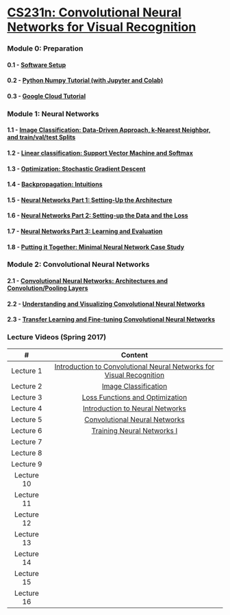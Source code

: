 # [CS231n: Convolutional Neural Networks for Visual Recognition](http://cs231n.stanford.edu/)

### Module 0: Preparation 

#### 0.1 - [Software Setup](https://cs231n.github.io/setup-instructions/)
#### 0.2 - [Python Numpy Tutorial (with Jupyter and Colab)](https://cs231n.github.io/python-numpy-tutorial/)
#### 0.3 - [Google Cloud Tutorial](https://github.com/cs231n/gcloud)

### Module 1: Neural Networks

#### 1.1 - [Image Classification: Data-Driven Approach, k-Nearest Neighbor, and train/val/test Splits](https://cs231n.github.io/classification/)
#### 1.2 - [Linear classification: Support Vector Machine and Softmax](https://cs231n.github.io/linear-classify/)
#### 1.3 - [Optimization: Stochastic Gradient Descent](https://cs231n.github.io/optimization-1/)
#### 1.4 - [Backpropagation: Intuitions](https://cs231n.github.io/optimization-2/)
#### 1.5 - [Neural Networks Part 1: Setting-Up the Architecture](https://cs231n.github.io/neural-networks-1/)
#### 1.6 - [Neural Networks Part 2: Setting-up the Data and the Loss](https://cs231n.github.io/neural-networks-2/)
#### 1.7 - [Neural Networks Part 3: Learning and Evaluation](https://cs231n.github.io/neural-networks-3/)
#### 1.8 - [Putting it Together: Minimal Neural Network Case Study](https://cs231n.github.io/neural-networks-case-study/)

### Module 2: Convolutional Neural Networks

#### 2.1 - [Convolutional Neural Networks: Architectures and Convolution/Pooling Layers](https://cs231n.github.io/convolutional-networks/)
#### 2.2 - [Understanding and Visualizing Convolutional Neural Networks](https://cs231n.github.io/understanding-cnn/)
#### 2.3 - [Transfer Learning and Fine-tuning Convolutional Neural Networks](https://cs231n.github.io/transfer-learning/)

### Lecture Videos (Spring 2017)

|#|Content|
|:---:|:---:|
|Lecture 1|[Introduction to Convolutional Neural Networks for Visual Recognition](https://www.youtube.com/watch?v=vT1JzLTH4G4&list=PL3FW7Lu3i5JvHM8ljYj-zLfQRF3EO8sYv&index=2)|
|Lecture 2|[Image Classification](https://www.youtube.com/watch?v=OoUX-nOEjG0&list=PL3FW7Lu3i5JvHM8ljYj-zLfQRF3EO8sYv&index=2)|
|Lecture 3|[Loss Functions and Optimization](https://www.youtube.com/watch?v=h7iBpEHGVNc&list=PL3FW7Lu3i5JvHM8ljYj-zLfQRF3EO8sYv&index=3)|
|Lecture 4|[Introduction to Neural Networks](https://www.youtube.com/watch?v=d14TUNcbn1k)|
|Lecture 5|[Convolutional Neural Networks](https://www.youtube.com/watch?v=bNb2fEVKeEo)|
|Lecture 6|[Training Neural Networks I](https://www.youtube.com/watch?v=wEoyxE0GP2M)|
|Lecture 7||
|Lecture 8||
|Lecture 9||
|Lecture 10||
|Lecture 11||
|Lecture 12||
|Lecture 13||
|Lecture 14||
|Lecture 15||
|Lecture 16||
